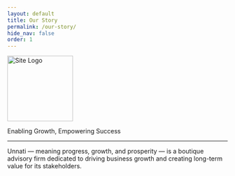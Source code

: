 ```yaml
---
layout: default
title: Our Story
permalink: /our-story/
hide_nav: false
order: 1
---
```


<div class="jumbotron">
   <a href="{{ '/' | relative_url }}" class="nav-logo">
      <img src="{{ '/assets/images/logo.png' | relative_url }}" alt="Site Logo" height="150px" width="150px">
    </a>
  <p class="lead">Enabling Growth, Empowering Success</p>
  <hr class="my-4">
  <p>Unnati — meaning progress, growth, and prosperity — is a boutique advisory firm dedicated to driving business growth and creating long-term value for its stakeholders.</p>
  
</div>
<!-- <div class="container">
  <div class="row justify-content-center">
    <div class="col-md-12">
      <blockquote class="blockquote text-center p-4 bg-light rounded shadow">
        <p class="mb-0 display-6">
          “Enabling Growth, Empowering Success”
        </p>
       Optional: Tagline author/source
         <footer class="blockquote-footer mt-3">Your Tagline Here</footer> 
      </blockquote>
    </div>
  </div>
</div> -->

